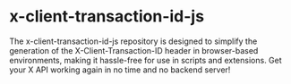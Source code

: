 # x-client-transaction-id-js
The x-client-transaction-id-js repository is designed to simplify the generation of the X-Client-Transaction-ID header in browser-based environments, making it hassle-free for use in scripts and extensions. Get your X API working again in no time and no backend server!
